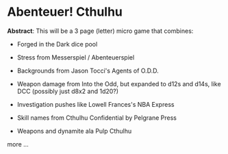 # Abenteuer! Cthulhu

**Abstract**: This will be a 3 page (letter) micro game that combines:

 * Forged in the Dark dice pool

 * Stress from Messerspiel / Abenteuerspiel

 * Backgrounds from Jason Tocci's Agents of O.D.D.

 * Weapon damage from Into the Odd, but expanded to d12s and d14s, like DCC (possibly just d8x2 and 1d20?)

 * Investigation pushes like Lowell Frances's NBA Express

 * Skill names from Cthulhu Confidential by Pelgrane Press

 * Weapons and dynamite ala Pulp Cthulhu

 more ...
